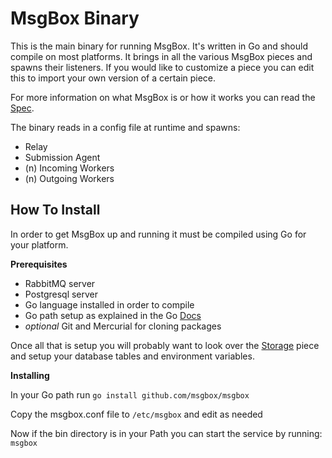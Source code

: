 MsgBox Binary
===========================

This is the main binary for running MsgBox. It's written in Go and should compile on most platforms. It
brings in all the various MsgBox pieces and spawns their listeners. If you would like to customize a piece
you can edit this to import your own version of a certain piece.

For more information on what MsgBox is or how it works you can read the [Spec](https://github.com/msgbox/spec).

The binary reads in a config file at runtime and spawns:

  * Relay
  * Submission Agent
  * (n) Incoming Workers
  * (n) Outgoing Workers

## How To Install

In order to get MsgBox up and running it must be compiled using Go for your platform.

**Prerequisites**

  * RabbitMQ server
  * Postgresql server
  * Go language installed in order to compile
  * Go path setup as explained in the Go [Docs](http://golang.org/doc/code.html#tmp_2)
  * _optional_ Git and Mercurial for cloning packages

Once all that is setup you will probably want to look over the [Storage](https://github.com/msgbox/storage)
piece and setup your database tables and environment variables.

**Installing**

In your Go path run `go install github.com/msgbox/msgbox`

Copy the msgbox.conf file to `/etc/msgbox` and edit as needed

Now if the bin directory is in your Path you can start the service by running: `msgbox`